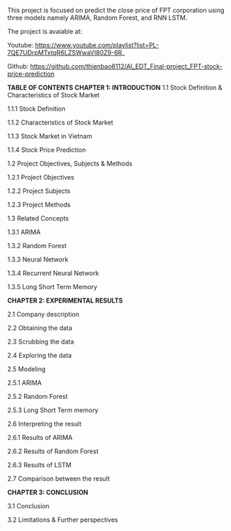 This project is focused on predict the close price of FPT corporation using three models namely ARIMA, Random Forest, and RNN LSTM. 

The project is avaiable at:

Youtube: https://www.youtube.com/playlist?list=PL-7QE7UDrpMTxtqR6LZSWwaVI80Z9-6R_

Github: https://github.com/thienbao8112/AI_EDT_Final-project_FPT-stock-price-prediction

**TABLE OF CONTENTS**
**CHAPTER 1: INTRODUCTION**
1.1 Stock Definition & Characteristics of Stock Market

  1.1.1 Stock Definition
  
  1.1.2 Characteristics of Stock Market
  
  1.1.3 Stock Market in Vietnam
  
  1.1.4 Stock Price Prediction
  
1.2 Project Objectives, Subjects & Methods

  1.2.1 Project Objectives
  
  1.2.2 Project Subjects
  
  1.2.3 Project Methods
  
1.3 Related Concepts

  1.3.1 ARIMA
  
  1.3.2 Random Forest 
  
  1.3.3 Neural Network
  
  1.3.4 Recurrent Neural Network
  
  1.3.5 Long Short Term Memory
  
  
**CHAPTER 2: EXPERIMENTAL RESULTS**

2.1 Company description

2.2 Obtaining the data

2.3 Scrubbing the data

2.4 Exploring the data

2.5 Modeling

  2.5.1 ARIMA
  
  2.5.2 Random Forest
  
  2.5.3 Long Short Term memory
  
2.6 Interpreting the result

  2.6.1 Results of ARIMA
  
  2.6.2 Results of Random Forest
  
  2.6.3 Results of LSTM
  
2.7 Comparison between the result 


**CHAPTER 3: CONCLUSION**

3.1 Conclusion

3.2 Limitations & Further perspectives
